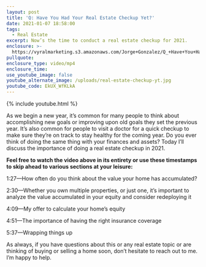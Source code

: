 ```yaml
---
layout: post
title: 'Q: Have You Had Your Real Estate Checkup Yet?'
date: 2021-01-07 18:58:00
tags:
  - Real Estate
excerpt: Now’s the time to conduct a real estate checkup for 2021.
enclosure: >-
  https://vyralmarketing.s3.amazonaws.com/Jorge+Gonzalez/Q_+Have+You+Had+Your+Real+Estate+Checkup+Yet_.mp4
pullquote:
enclosure_type: video/mp4
enclosure_time:
use_youtube_image: false
youtube_alternate_image: /uploads/real-estate-checkup-yt.jpg
youtube_code: EkUX_WfKLkA
---
```


{% include youtube.html %}

As we begin a new year, it’s common for many people to think about accomplishing new goals or improving upon old goals they set the previous year. It’s also common for people to visit a doctor for a quick checkup to make sure they’re on track to stay healthy for the coming year. Do you ever think of doing the same thing with your finances and assets? Today I’ll discuss the importance of doing a real estate checkup in 2021.&nbsp;

**Feel free to watch the video above in its entirety or use these timestamps to skip ahead to various sections at your leisure:&nbsp;**

1:27—How often do you think about the value your home has accumulated?&nbsp;

2:30—Whether you own multiple properties, or just one, it’s important to analyze the value accumulated in your equity and consider redeploying it

4:09—My offer to calculate your home’s equity&nbsp;

4:51—The importance of having the right insurance coverage

5:37—Wrapping things up

As always, if you have questions about this or any real estate topic or are thinking of buying or selling a home soon, don’t hesitate to reach out to me. I’m happy to help.
